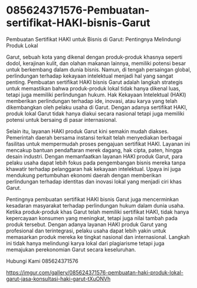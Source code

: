 # 085624371576-Pembuatan-sertifikat-HAKI-bisnis-Garut
Pembuatan Sertifikat HAKI untuk Bisnis di Garut: Pentingnya Melindungi Produk Lokal

Garut, sebuah kota yang dikenal dengan produk-produk khasnya seperti dodol, kerajinan kulit, dan olahan makanan lainnya, memiliki potensi besar untuk berkembang dalam dunia bisnis. Namun, di tengah persaingan global, perlindungan terhadap kekayaan intelektual menjadi hal yang sangat penting. Pembuatan sertifikat HAKI bisnis Garut adalah langkah strategis untuk memastikan bahwa produk-produk lokal tidak hanya dikenal luas, tetapi juga memiliki perlindungan hukum. Hak Kekayaan Intelektual (HAKI) memberikan perlindungan terhadap ide, inovasi, atau karya yang telah dikembangkan oleh pelaku usaha di Garut. Dengan adanya sertifikat HAKI, produk lokal Garut tidak hanya diakui secara nasional tetapi juga memiliki potensi untuk bersaing di pasar internasional.

Selain itu, layanan HAKI produk Garut kini semakin mudah diakses. Pemerintah daerah bersama instansi terkait telah menyediakan berbagai fasilitas untuk mempermudah proses pengajuan sertifikat HAKI. Layanan ini mencakup bantuan pendaftaran merek dagang, hak cipta, paten, hingga desain industri. Dengan memanfaatkan layanan HAKI produk Garut, para pelaku usaha dapat lebih fokus pada pengembangan bisnis mereka tanpa khawatir terhadap pelanggaran hak kekayaan intelektual. Upaya ini juga mendukung pertumbuhan ekonomi daerah dengan memberikan perlindungan terhadap identitas dan inovasi lokal yang menjadi ciri khas Garut.

Pentingnya pembuatan sertifikat HAKI bisnis Garut juga mencerminkan kesadaran masyarakat terhadap perlindungan hukum dalam dunia usaha. Ketika produk-produk khas Garut telah memiliki sertifikat HAKI, tidak hanya kepercayaan konsumen yang meningkat, tetapi juga nilai tambah pada produk tersebut. Dengan adanya layanan HAKI produk Garut yang profesional dan terintegrasi, pelaku usaha dapat lebih yakin untuk memasarkan produk mereka ke tingkat nasional dan internasional. Langkah ini tidak hanya melindungi karya lokal dari plagiarisme tetapi juga memajukan perekonomian Garut secara keseluruhan.

Hubungi Kami
085624371576

https://imgur.com/gallery/085624371576-pembuatan-haki-produk-lokal-garut-jasa-konsultasi-haki-garut-tXuONVh
